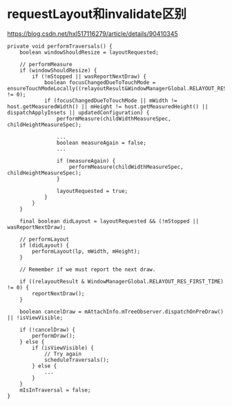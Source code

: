 
# requestLayout和invalidate区别
https://blog.csdn.net/hxl517116279/article/details/90410345

    private void performTraversals() {
        boolean windowShouldResize = layoutRequested;

        // performMeasure
        if (windowShouldResize) {
            if (!mStopped || wasReportNextDraw) {
                boolean focusChangedDueToTouchMode = ensureTouchModeLocally((relayoutResult&WindowManagerGlobal.RELAYOUT_RES_IN_TOUCH_MODE) != 0);
                if (focusChangedDueToTouchMode || mWidth != host.getMeasuredWidth() || mHeight != host.getMeasuredHeight() || dispatchApplyInsets || updatedConfiguration) {
                    performMeasure(childWidthMeasureSpec, childHeightMeasureSpec);

                    ...
                    boolean measureAgain = false;
                    ...

                    if (measureAgain) {
                        performMeasure(childWidthMeasureSpec, childHeightMeasureSpec);
                    }

                    layoutRequested = true;
                }
            }
        }

        final boolean didLayout = layoutRequested && (!mStopped || wasReportNextDraw);

        // performLayout
        if (didLayout) {
            performLayout(lp, mWidth, mHeight);
        }

        // Remember if we must report the next draw.

        if ((relayoutResult & WindowManagerGlobal.RELAYOUT_RES_FIRST_TIME) != 0) {
            reportNextDraw();
        }

        boolean cancelDraw = mAttachInfo.mTreeObserver.dispatchOnPreDraw() || !isViewVisible;

        if (!cancelDraw) {
            performDraw();
        } else {
            if (isViewVisible) {
                // Try again
                scheduleTraversals();
            } else {
                ...
            }
        }
        mIsInTraversal = false;
    }
